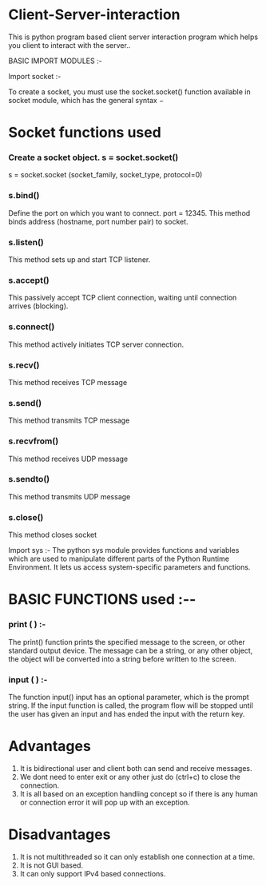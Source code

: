 # Client-Server-interaction

This is python program based client server interaction program which helps you client to interact with the server..

BASIC IMPORT MODULES :-

Import socket :-

To create a socket, you must use the socket.socket() function available in socket module, which has the general syntax −

# Socket functions used

### Create a socket object. s = socket.socket()  
s = socket.socket (socket_family, socket_type, protocol=0)

### s.bind()
Define the port on which you want to connect. port = 12345.
This method binds address (hostname, port number pair) to socket.

### s.listen()
This method sets up and start TCP listener.

### s.accept()
This passively accept TCP client connection, waiting until connection arrives (blocking).

### s.connect()
This method actively initiates TCP server connection.

### s.recv()
This method receives TCP message

### s.send()
This method transmits TCP message

### s.recvfrom()
This method receives UDP message

### s.sendto()
This method transmits UDP message

### s.close()
This method closes socket

Import sys :-
The python sys module provides functions and variables which are used to manipulate different parts of the Python Runtime Environment. It lets us access system-specific parameters and functions.

# BASIC FUNCTIONS used :--

### print ( ) :-
The print() function prints the specified message to the screen, or other standard output device. The message can be a string, or any other object, the object will be converted into a string before written to the screen.

### input ( ) :-
The function input() input has an optional parameter, which is the prompt string. If the input function is called, the program flow will be stopped until the user has given an input and has ended the input with the return key.

# Advantages 

1. It is bidirectional user and client both can send and receive messages. 
2. We dont need to enter exit or any other just do (ctrl+c) to close the connection. 
3. It is all based on an exception handling concept so if there is any human or connection error it will pop up with an exception.

# Disadvantages

1. It is not multithreaded so it can only establish one connection at a time.
2. It is not GUI based.
3. It can only support IPv4 based connections.
